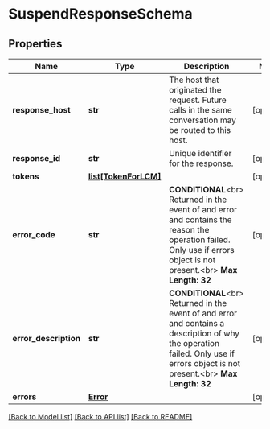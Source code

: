 # SuspendResponseSchema

## Properties
Name | Type | Description | Notes
------------ | ------------- | ------------- | -------------
**response_host** | **str** | The host that originated the request. Future calls in the same conversation may be routed to this host.  | [optional] 
**response_id** | **str** | Unique identifier for the response.  | [optional] 
**tokens** | [**list[TokenForLCM]**](TokenForLCM.md) |  | [optional] 
**error_code** | **str** | __CONDITIONAL__&lt;br&gt; Returned in the event of and error and contains the reason the operation failed. Only use if errors object is not present.&lt;br&gt; __Max Length: 32__  | [optional] 
**error_description** | **str** | __CONDITIONAL__&lt;br&gt; Returned in the event of and error and contains a description of why the operation failed. Only use if errors object is not present.&lt;br&gt; __Max Length: 32__    | [optional] 
**errors** | [**Error**](Error.md) |  | [optional] 

[[Back to Model list]](../README.md#documentation-for-models) [[Back to API list]](../README.md#documentation-for-api-endpoints) [[Back to README]](../README.md)


